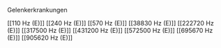 Gelenkerkrankungen

[[110 Hz (E)]]
[[240 Hz (E)]]
[[570 Hz (E)]]
[[38830 Hz (E)]]
[[222720 Hz (E)]]
[[317500 Hz (E)]]
[[431200 Hz (E)]]
[[572500 Hz (E)]]
[[695670 Hz (E)]]
[[905620 Hz (E)]]